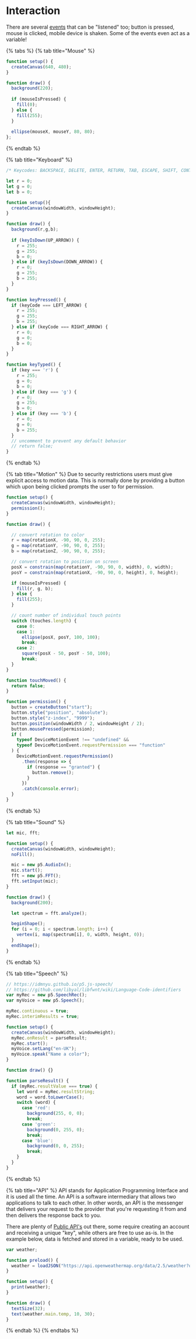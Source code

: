 # Interaction

There are several [events](https://p5js.org/reference/#group-Events) that can be "listened" too; button is pressed, mouse is clicked, mobile device is shaken. Some of the events even act as a variable!

{% tabs %}
{% tab title="Mouse" %}
```javascript
function setup() {
  createCanvas(640, 480);
}

function draw() {
  background(220);
  
  if (mouseIsPressed) {
    fill(0);
  } else {
    fill(255);
  }
  
  ellipse(mouseX, mouseY, 80, 80);
};
```
{% endtab %}

{% tab title="Keyboard" %}
```javascript
/* Keycodes: BACKSPACE, DELETE, ENTER, RETURN, TAB, ESCAPE, SHIFT, CONTROL, OPTION, ALT, UP_ARROW, DOWN_ARROW, LEFT_ARROW, RIGHT_ARROW */

let r = 0;
let g = 0;
let b = 0;

function setup(){
  createCanvas(windowWidth, windowHeight);
}

function draw() {
  background(r,g,b);
  
  if (keyIsDown(UP_ARROW)) {
    r = 255;
    g = 255;
    b = 0;
  } else if (keyIsDown(DOWN_ARROW)) {
    r = 0;
    g = 255;
    b = 255;
  }
}

function keyPressed() {
  if (keyCode === LEFT_ARROW) {
    r = 255;
    g = 255;
    b = 255;
  } else if (keyCode === RIGHT_ARROW) {
    r = 0;
    g = 0;
    b = 0;
  }
}

function keyTyped() {
  if (key === 'r') {
    r = 255;
    g = 0;
    b = 0;
  } else if (key === 'g') {
    r = 0;
    g = 255;
    b = 0;
  } else if (key === 'b') {
    r = 0;
    g = 0;
    b = 255;
  }
  // uncomment to prevent any default behavior
  // return false;
}
```
{% endtab %}

{% tab title="Motion" %}
Due to security restrictions users must give explicit access to motion data. This is normally done by providing a button which upon being clicked prompts the user to for permission.

```javascript
function setup() {
  createCanvas(windowWidth, windowHeight);
  permission();
}

function draw() {

  // convert rotation to color
  r = map(rotationX, -90, 90, 0, 255);
  g = map(rotationY, -90, 90, 0, 255);
  b = map(rotationZ, -90, 90, 0, 255);

  // convert rotation to position on screen
  posX = constrain(map(rotationY, -90, 90, 0, width), 0, width);
  posY = constrain(map(rotationX, -90, 90, 0, height), 0, height);

  if (mouseIsPressed) {
    fill(r, g, b);
  } else {
    fill(255);
  }

  // count number of individual touch points
  switch (touches.length) {
    case 0:
    case 1:
      ellipse(posX, posY, 100, 100);
      break;
    case 2:
      square(posX - 50, posY - 50, 100);
      break;
  }
}

function touchMoved() {
  return false;
}

function permission() {
  button = createButton("start");
  button.style("position", "absolute");
  button.style("z-index", "9999");
  button.position(windowWidth / 2, windowHeight / 2);
  button.mousePressed(permission);
  if (
    typeof DeviceMotionEvent !== "undefined" &&
    typeof DeviceMotionEvent.requestPermission === "function"
  ) {
    DeviceMotionEvent.requestPermission()
      .then(response => {
        if (response == "granted") {
          button.remove();
        }
      })
      .catch(console.error);
  }
}
```
{% endtab %}

{% tab title="Sound" %}
```javascript
let mic, fft;

function setup() {
  createCanvas(windowWidth, windowHeight);
  noFill();

  mic = new p5.AudioIn();
  mic.start();
  fft = new p5.FFT();
  fft.setInput(mic);
}

function draw() {
  background(200);

  let spectrum = fft.analyze();

  beginShape();
  for (i = 0; i < spectrum.length; i++) {
    vertex(i, map(spectrum[i], 0, width, height, 0));
  }
  endShape();
}
```
{% endtab %}

{% tab title="Speech" %}
```javascript
// https://idmnyu.github.io/p5.js-speech/
// https://github.com/libyal/libfwnt/wiki/Language-Code-identifiers
var myRec = new p5.SpeechRec();
var myVoice = new p5.Speech();

myRec.continuous = true;
myRec.interimResults = true;

function setup() {
  createCanvas(windowWidth, windowHeight);
  myRec.onResult = parseResult;
  myRec.start();
  myVoice.setLang("en-UK");
  myVoice.speak("Name a color");
}

function draw() {}

function parseResult() {
  if (myRec.resultValue === true) {
    let word = myRec.resultString;
    word = word.toLowerCase();
    switch (word) {
      case 'red':
        background(255, 0, 0);
        break;
      case 'green':
        background(0, 255, 0);
        break;
      case 'blue':
        background(0, 0, 255);
        break;
    }
  }
}
```
{% endtab %}

{% tab title="API" %}
API stands for Application Programming Interface and it is used all the time. An API is a software intermediary that allows two applications to talk to each other. In other words, an API is the messenger that delivers your request to the provider that you're requesting it from and then delivers the response back to you.

There are plenty of [Public API's](https://github.com/public-apis/public-apis) out there, some require creating an account and receiving a unique "key", while others are free to use as-is. In the example below, data is fetched and stored in a variable, ready to be used.

```javascript
var weather;

function preload() {
  weather = loadJSON("https://api.openweathermap.org/data/2.5/weather?q=Stockholm&units=metric&APPID=8bc33b55474e0525d2c28707ca934965&");
}

function setup() {
  print(weather);
}

function draw() {
  textSize(32);
  text(weather.main.temp, 10, 30);
}
```
{% endtab %}
{% endtabs %}

